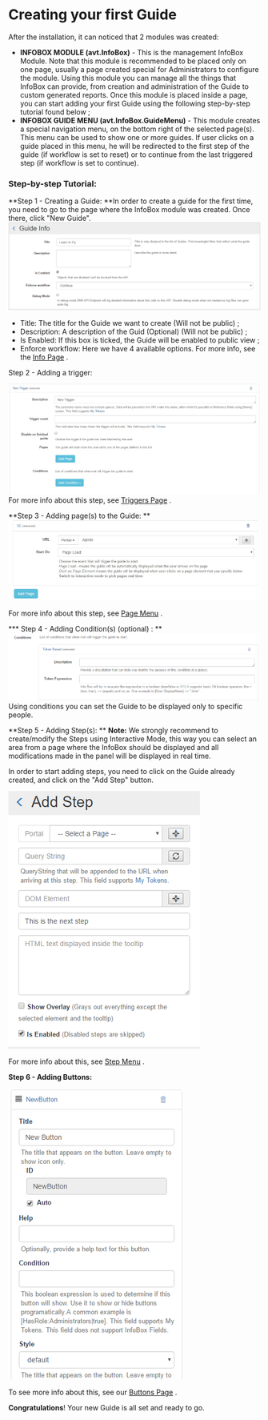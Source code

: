 # Creating your first Guide


After the installation, it can noticed that 2 modules was created:
* **INFOBOX MODULE (avt.InfoBox)** - This is the management InfoBox Module. Note that this module is recommended to be placed only on one page, usually a page created special for Administrators to configure the module. Using this module you can manage all the things that InfoBox can provide, from creation and administration of the Guide to custom generated reports.
Once this module is placed inside a page, you can start adding your first Guide using the following step-by-step tutorial found below ;
* **INFOBOX GUIDE MENU (avt.InfoBox.GuideMenu)** - This module creates a special navigation menu, on the bottom right of the selected page(s). This menu can be used to show one or more guides. If user clicks on a guide placed in this menu, he will be redirected to the first step of the guide (if workflow is set to reset) or to continue from the last triggered step (if workflow is set to continue).


### Step-by-step Tutorial:


**Step 1 - Creating a Guide:
**In order to create a guide for the first time, you need to go to the page where the InfoBox module was created. Once there, click "New Guide". 
![](2016-04-08_1709.png)

* Title: The title for the Guide we want to create (Will not be public) ;
* Description: A description of the Guid (Optional) (Will not be public) ;
* Is Enabled: If this box is ticked, the Guide will be enabled to public view ;
* Enforce workflow: Here we have 4 available options. For more info, see the [Info Page](http://infobox.guide.dnnsharp.com/info.html) . 

Step 2 - Adding a trigger:

![](kjk.jpg)
For more info about this step, see [Triggers Page](http://infobox.guide.dnnsharp.com/triggers.html) .

**Step 3 - Adding page(s) to the Guide:
**
![](sdfsd.jpg)

For more info about this step, see [Page Menu](https://dnnsharp.gitbooks.io/info-box/content/pages.html) .

*** Step 4 - Adding Condition(s) (optional) :
**
![](2016-04-08_1726.png)
Using conditions you can set the Guide to be displayed only to specific people.



**Step 5 - Adding Step(s):
**
**Note:** We strongly recommend to create/modify the Steps using Interactive Mode, this way you can select an area from a page where the InfoBox should be displayed and all modifications made in the panel will be displayed in real time.

In order to start adding steps, you need to click on the Guide already created, and click on the "Add Step" button.

![](2016-04-08_1731.png)

For more info about this, see [Step Menu](http://infobox.guide.dnnsharp.com/steps.html) .

**Step 6 - Adding Buttons:**

![](2016-04-08_1734.png)

To see more info about this, see our [Buttons Page](http://infobox.guide.dnnsharp.com/buttons.html) .

**Congratulations**! Your new Guide is all set and ready to go.